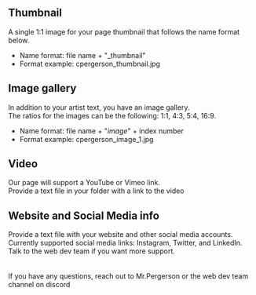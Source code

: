 ## Thumbnail
A single 1:1 image for your page thumbnail that follows the name format below. <br>
- Name format: file name + "_thumbnail"
- Format example: cpergerson_thumbnail.jpg 

## Image gallery
In addition to your artist text, you have an image gallery. <br>
The ratios for the images can be the following: 1:1, 4:3, 5:4, 16:9. <br>
- Name format: file name + "_image_" + index number
- Format example: cpergerson_image_1.jpg

## Video
Our page will support a YouTube or Vimeo link. <br>
Provide a text file in your folder with a link to the video

## Website and Social Media info
Provide a text file with your website and other social media accounts. <br>
Currently supported social media links: Instagram, Twitter, and LinkedIn. <br>
Talk to the web dev team if you want more support.  <br>
 <br>
 <br>
If you have any questions, reach out to Mr.Pergerson or the web dev team channel on discord

